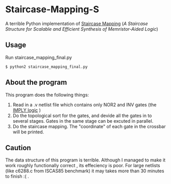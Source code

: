 # Staircase-Mapping-S
A terrible Python implementation of [Staircase Mapping](https://dl.acm.org/doi/10.1145/3287624.3287672) (*A Staircase Structure for Scalable and Efficient Synthesis of Memristor-Aided Logic*)

## Usage
Run staircase_mapping_final.py
```
$ python2 staircase_mapping_final.py
```

## About the program
This program does the following things:
1. Read in a .v netlist file which contains only NOR2 and INV gates (the [IMPLY logic](https://ieeexplore.ieee.org/document/6617731) )
2. Do the topological sort for the gates, and devide all the gates in to several stages. Gates in the same stage can be excuted in parallel.
3. Do the staircase mapping. The "coordinate" of each gate in the crossbar will be printed.

## Caution
The data structure of this program is terrible. Although I managed to make it work roughly functionally correct , its effeciency is poor. For large netlists (like c6288.c from ISCAS85 benchmark) it may takes more than 30 minutes to finish :( .
